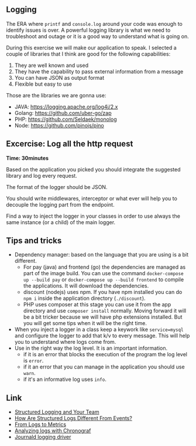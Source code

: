 ## Logging

The ERA where `printf` and `console.log` around your code was enough to identify
issues is over. A powerful logging library is what we need to troubleshoot and
outage or it is a good way to understand what is going on.

During this exercise we will make our application to speak. I selected a couple
of libraries that I think are good for the following capabilities:

1. They are well known and used
2. They have the capability to pass external information from a message
3. You can have JSON as output format
4. Flexible but easy to use

Those are the libraries we are gonna use:

* JAVA: https://logging.apache.org/log4j/2.x
* Golang: https://github.com/uber-go/zap
* PHP: https://github.com/Seldaek/monolog
* Node: https://github.com/pinojs/pino

## Excercise: Log all the http request

**Time: 30minutes**

Based on the application you picked you should integrate the suggested library
and log every request.

The format of the logger should be JSON.

You should write middlewares, interceptor or what ever will help you to decouple
the logging part from the endpoint.

Find a way to inject the logger in your classes in order to use always the same
instance (or a child) of the main logger.

## Tips and tricks

* Dependency manager: based on the language that you are using is a bit
  different.
    * For pay (java) and frontend (go) the dependencies are managed as part of the image build.
      You can use the command `docker-compose up --build pay` or `docker-compose
      up --build frontend` to compile the applications. It will download the
      dependencies.
    * discount (nodejs) uses npm. If you have npm installed you can
      do `npm i` inside the application directory (`./discount`).
    * PHP uses composer at this stage you can use it from the app directory and use
      `composer install` normally. Moving forward it will be a bit tricker
      because we will have php extensions installed. But you will get some tips
      when it will be the right time.
* When you inject a logger in a class keep a keywork like `service=mysql` and
  configure the logger to add that k/v to every message. This will help you
  to understand where logs come from.
* Use in the right way the log level. It is an important information.
    * if it is an error that blocks the execution of the program the log level is `error`.
    * if it an error that you can manage in the application you should use
      `warn`.
    * if it's an informative log uses `info`.

## Link

* [Structured Logging and Your Team](https://www.honeycomb.io/blog/structured-logging-and-your-team/)
* [How Are Structured Logs Different From Events?](https://www.honeycomb.io/blog/how-are-structured-logs-different-from-events/)
* [From Logs to Metrics](https://medium.com/@leodido/from-logs-to-metrics-f38854e3441a)
* [Analyzing logs with Chronograf](https://docs.influxdata.com/chronograf/v1.7/guides/analyzing-logs/)
* [Journald logging driver](https://docs.docker.com/config/containers/logging/journald/)
